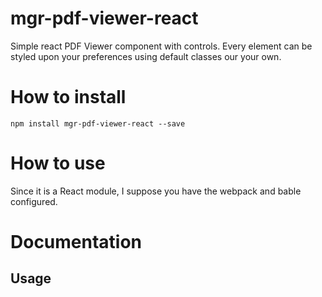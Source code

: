 # mgr-pdf-viewer-react
Simple react PDF Viewer component with controls. Every element can be styled upon your preferences using default classes our your own.

# How to install
```
npm install mgr-pdf-viewer-react --save
```

# How to use

Since it is a React module, I suppose you have the webpack and bable configured.


# Documentation
## Usage
